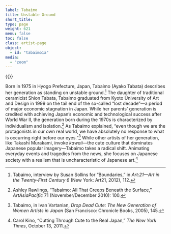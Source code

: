 ```yaml
---
label: Tabaimo
title: Unstable Ground
short_title:
type: page
weight: 621
menu: false
toc: false
class: artist-page
object:
  - id: "tabaimo1a"
media:
  - "zoom"
---
```

{{<q-figure id="tabaimo1a">}}

Born in 1975 in Hyogo Prefecture, Japan, Tabaimo (Ayako Tabata) describes her generation as standing on unstable ground.[^1] The daughter of traditional ceramicist Shion Tabata, Tabaimo graduated from Kyoto University of Art and Design in 1999 on the tail end of the so-called “lost decade”—a period of major economic stagnation in Japan. While her parents’ generation is credited with achieving Japan’s economic and technological success after World War II, the generation born during the 1970s is characterized by individualism and isolation.[^2] As Tabaimo explained, “even though we are the protagonists in our own real world, we have absolutely no response to what is occurring right before our eyes.”[^3] While other artists of her generation, like Takashi Murakami, invoke *kawaii*—the cute culture that dominates Japanese popular imagery—Tabaimo takes a radical shift. Animating everyday events and tragedies from the news, she focuses on Japanese society with a realism that is uncharacteristic of Japanese art.[^4]

[^1]: Tabaimo, interview by Susan Sollins for “Boundaries,” in *Art:21—Art in the Twenty-First Century 6* (New York: Art21, 2012), 112.

[^2]: Ashley Rawlings, “Tabaimo: All That Creeps Beneath the Surface,” *ArtAsiaPacific* 71 (November/December 2010): 100.

[^3]: Tabaimo, in Ivan Vartanian, *Drop Dead Cute: The New Generation of Women Artists in Japan* (San Francisco: Chronicle Books, 2005), 145.

[^4]: Carol Kino, “Cutting Through Cute to the Real Japan,” *The New York Times*, October 13, 2011.
